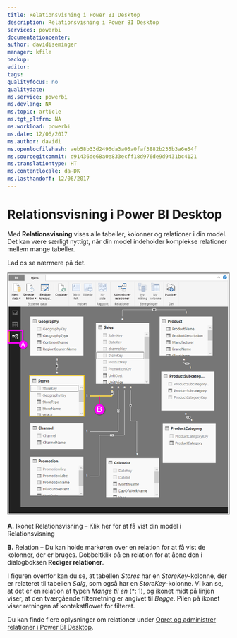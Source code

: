 ```yaml
---
title: Relationsvisning i Power BI Desktop
description: Relationsvisning i Power BI Desktop
services: powerbi
documentationcenter: 
author: davidiseminger
manager: kfile
backup: 
editor: 
tags: 
qualityfocus: no
qualitydate: 
ms.service: powerbi
ms.devlang: NA
ms.topic: article
ms.tgt_pltfrm: NA
ms.workload: powerbi
ms.date: 12/06/2017
ms.author: davidi
ms.openlocfilehash: aeb58b33d2496da3a05a0faf3882b235b3a6e54f
ms.sourcegitcommit: d91436de68a0e833ecff18d976de9d9431bc4121
ms.translationtype: HT
ms.contentlocale: da-DK
ms.lasthandoff: 12/06/2017
---
```

# <a name="relationship-view-in-power-bi-desktop"></a>Relationsvisning i Power BI Desktop
Med **Relationsvisning** vises alle tabeller, kolonner og relationer i din model. Det kan være særligt nyttigt, når din model indeholder komplekse relationer mellem mange tabeller.

Lad os se nærmere på det.

![](media/desktop-relationship-view/relationshipview_fullscreen.png)

**A.**  Ikonet Relationsvisning – Klik her for at få vist din model i Relationsvisning

**B.** Relation – Du kan holde markøren over en relation for at få vist de kolonner, der er bruges. Dobbeltklik på en relation for at åbne den i dialogboksen **Rediger relationer**. 

I figuren ovenfor kan du se, at tabellen *Stores* har en *StoreKey*-kolonne, der er relateret til tabellen *Salg*, som også har en *StoreKey*-kolonne. Vi kan se, at det er en relation af typen *Mange til én* (\*: 1), og ikonet midt på linjen viser, at den tværgående filterretning er angivet til *Begge*. Pilen på ikonet viser retningen af kontekstflowet for filteret.

Du kan finde flere oplysninger om relationer under [Opret og administrer relationer i Power BI Desktop](desktop-create-and-manage-relationships.md).

